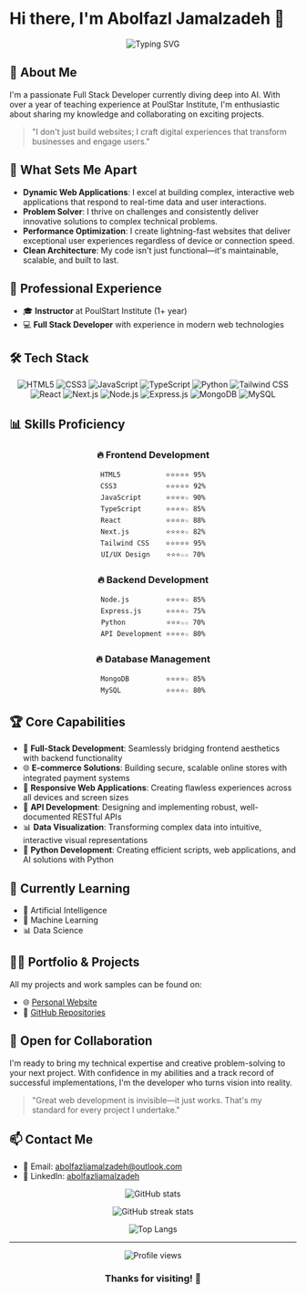 # Hi there, I'm Abolfazl Jamalzadeh 👋

<div align="center">
  <img src="https://readme-typing-svg.herokuapp.com?font=Fira+Code&size=27&duration=3000&pause=1000&color=2F81F7&center=true&vCenter=true&width=435&lines=Frontend+Developer;Backend+Developer;Full+Stack+Developer;AI+Enthusiast" alt="Typing SVG" />
</div>

## 🚀 About Me
I'm a passionate Full Stack Developer currently diving deep into AI. With over a year of teaching experience at PoulStar Institute, I'm enthusiastic about sharing my knowledge and collaborating on exciting projects.

> "I don't just build websites; I craft digital experiences that transform businesses and engage users."

## 💪 What Sets Me Apart
- **Dynamic Web Applications**: I excel at building complex, interactive web applications that respond to real-time data and user interactions.
- **Problem Solver**: I thrive on challenges and consistently deliver innovative solutions to complex technical problems.
- **Performance Optimization**: I create lightning-fast websites that deliver exceptional user experiences regardless of device or connection speed.
- **Clean Architecture**: My code isn't just functional—it's maintainable, scalable, and built to last.

## 💼 Professional Experience
- 🎓 **Instructor** at PoulStart Institute (1+ year)
- 💻 **Full Stack Developer** with experience in modern web technologies

## 🛠️ Tech Stack
<div align="center">
  
  ![HTML5](https://img.shields.io/badge/-HTML5-E34F26?style=for-the-badge&logo=html5&logoColor=white)
  ![CSS3](https://img.shields.io/badge/-CSS3-1572B6?style=for-the-badge&logo=css3&logoColor=white)
  ![JavaScript](https://img.shields.io/badge/-JavaScript-F7DF1E?style=for-the-badge&logo=javascript&logoColor=black)
  ![TypeScript](https://img.shields.io/badge/-TypeScript-3178C6?style=for-the-badge&logo=typescript&logoColor=white)
  ![Python](https://img.shields.io/badge/-Python-3776AB?style=for-the-badge&logo=python&logoColor=white)
  ![Tailwind CSS](https://img.shields.io/badge/-Tailwind_CSS-38B2AC?style=for-the-badge&logo=tailwind-css&logoColor=white)
  ![React](https://img.shields.io/badge/-React-61DAFB?style=for-the-badge&logo=react&logoColor=black)
  ![Next.js](https://img.shields.io/badge/-Next.js-000000?style=for-the-badge&logo=next.js&logoColor=white)
  ![Node.js](https://img.shields.io/badge/-Node.js-339933?style=for-the-badge&logo=node.js&logoColor=white)
  ![Express.js](https://img.shields.io/badge/-Express.js-000000?style=for-the-badge&logo=express&logoColor=white)
  ![MongoDB](https://img.shields.io/badge/-MongoDB-47A248?style=for-the-badge&logo=mongodb&logoColor=white)
  ![MySQL](https://img.shields.io/badge/-MySQL-4479A1?style=for-the-badge&logo=mysql&logoColor=white)
  
</div>

## 📊 Skills Proficiency

<div align="center">

### 🔥 Frontend Development
```
HTML5           ⭐⭐⭐⭐⭐ 95%
CSS3            ⭐⭐⭐⭐⭐ 92%
JavaScript      ⭐⭐⭐⭐☆ 90%
TypeScript      ⭐⭐⭐⭐☆ 85%
React           ⭐⭐⭐⭐☆ 88%
Next.js         ⭐⭐⭐⭐☆ 82%
Tailwind CSS    ⭐⭐⭐⭐⭐ 95%
UI/UX Design    ⭐⭐⭐☆☆ 70%
```

### 🔥 Backend Development
```
Node.js         ⭐⭐⭐⭐☆ 85%
Express.js      ⭐⭐⭐⭐☆ 75%
Python          ⭐⭐⭐☆☆ 70%
API Development ⭐⭐⭐⭐☆ 80%
```

### 🔥 Database Management
```
MongoDB         ⭐⭐⭐⭐☆ 85%
MySQL           ⭐⭐⭐⭐☆ 80%
```

</div>

## 🏆 Core Capabilities
- 🔄 **Full-Stack Development**: Seamlessly bridging frontend aesthetics with backend functionality
- 🌐 **E-commerce Solutions**: Building secure, scalable online stores with integrated payment systems
- 📱 **Responsive Web Applications**: Creating flawless experiences across all devices and screen sizes
- 🔧 **API Development**: Designing and implementing robust, well-documented RESTful APIs
- 📊 **Data Visualization**: Transforming complex data into intuitive, interactive visual representations
- 🐍 **Python Development**: Creating efficient scripts, web applications, and AI solutions with Python

## 🌱 Currently Learning
- 🤖 Artificial Intelligence
- 🧠 Machine Learning
- 📊 Data Science

## 👨‍💻 Portfolio & Projects
All my projects and work samples can be found on:
- 🌐 [Personal Website](https://abolfazljamalzadeh.ir)
- 📁 [GitHub Repositories](https://github.com/abolfazljamalzadeh?tab=repositories)

## 🤝 Open for Collaboration
I'm ready to bring my technical expertise and creative problem-solving to your next project. With confidence in my abilities and a track record of successful implementations, I'm the developer who turns vision into reality.

> "Great web development is invisible—it just works. That's my standard for every project I undertake."

## 📫 Contact Me
- 📧 Email: [abolfazljamalzadeh@outlook.com](mailto:abolfazljamalzadeh@outlook.com)
- 💼 LinkedIn: [abolfazljamalzadeh](https://www.linkedin.com/in/abolfazljamalzadeh/)

<div align="center">
  
  ![GitHub stats](https://github-readme-stats.vercel.app/api?username=abolfazljamalzadeh&show_icons=true&theme=tokyonight)
  
  ![GitHub streak stats](https://github-readme-streak-stats.herokuapp.com/?user=abolfazljamalzadeh&theme=tokyonight)
  
  ![Top Langs](https://github-readme-stats.vercel.app/api/top-langs/?username=abolfazljamalzadeh&layout=compact&theme=tokyonight)
  
</div>

---

<div align="center">
  <img src="https://komarev.com/ghpvc/?username=abolfazljamalzadeh&color=blue" alt="Profile views" />
  
  ### Thanks for visiting! 👋
</div> 
